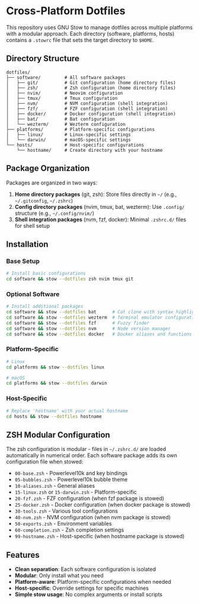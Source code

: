 # Cross-Platform Dotfiles

This repository uses GNU Stow to manage dotfiles across multiple platforms with a modular approach. Each directory (software, platforms, hosts) contains a `.stowrc` file that sets the target directory to `$HOME`.

## Directory Structure

```
dotfiles/
├── software/         # All software packages
│   ├── git/          # Git configuration (home directory files)
│   ├── zsh/          # Zsh configuration (home directory files)
│   ├── nvim/         # Neovim configuration
│   ├── tmux/         # Tmux configuration
│   ├── nvm/          # NVM configuration (shell integration)
│   ├── fzf/          # FZF configuration (shell integration)
│   ├── docker/       # Docker configuration (shell integration)
│   ├── bat/          # Bat configuration
│   └── wezterm/      # Wezterm configuration
├── platforms/        # Platform-specific configurations
│   ├── linux/        # Linux-specific settings
│   └── darwin/       # macOS-specific settings
└── hosts/            # Host-specific configurations
    └── hostname/     # Create directory with your hostname
```

## Package Organization

Packages are organized in two ways:

1. **Home directory packages** (git, zsh): Store files directly in `~/` (e.g., `~/.gitconfig`, `~/.zshrc`)
2. **Config directory packages** (nvim, tmux, bat, wezterm): Use `.config/` structure (e.g., `~/.config/nvim/`)
3. **Shell integration packages** (nvm, fzf, docker): Minimal `.zshrc.d/` files for shell setup

## Installation

### Base Setup
```bash
# Install basic configurations
cd software && stow --dotfiles zsh nvim tmux git
```

### Optional Software
```bash
# Install additional packages
cd software && stow --dotfiles bat      # Cat clone with syntax highlighting
cd software && stow --dotfiles wezterm  # Terminal emulator configuration
cd software && stow --dotfiles fzf      # Fuzzy finder
cd software && stow --dotfiles nvm      # Node version manager
cd software && stow --dotfiles docker   # Docker aliases and functions
```

### Platform-Specific
```bash
# Linux
cd platforms && stow --dotfiles linux

# macOS
cd platforms && stow --dotfiles darwin
```

### Host-Specific
```bash
# Replace 'hostname' with your actual hostname
cd hosts && stow --dotfiles hostname
```

## ZSH Modular Configuration

The zsh configuration is modular - files in `~/.zshrc.d/` are loaded automatically in numerical order. Each software package adds its own configuration file when stowed:

- `00-base.zsh` - Powerlevel10k and key bindings
- `05-bubbles.zsh` - Powerlevel10k bubble theme
- `10-aliases.zsh` - General aliases
- `15-linux.zsh` or `15-darwin.zsh` - Platform-specific
- `20-fzf.zsh` - FZF configuration (when fzf package is stowed)
- `25-docker.zsh` - Docker configuration (when docker package is stowed)
- `30-tools.zsh` - Various tool configurations
- `40-nvm.zsh` - NVM configuration (when nvm package is stowed)
- `50-exports.zsh` - Environment variables
- `60-completion.zsh` - Zsh completion settings
- `99-hostname.zsh` - Host-specific (when hostname package is stowed)

## Features

- **Clean separation**: Each software configuration is isolated
- **Modular**: Only install what you need
- **Platform-aware**: Platform-specific configurations when needed
- **Host-specific**: Override settings for specific machines
- **Simple stow usage**: No complex arguments or install scripts